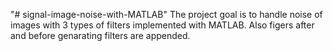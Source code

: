"# signal-image-noise-with-MATLAB" 
The project goal is to handle noise of images with 3 types of filters implemented with MATLAB.
Also figers after and before genarating filters are appended.
